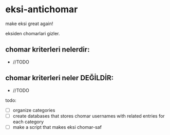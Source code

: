 # eksi-antichomar
make eksi great again!

eksiden chomarlari gizler.

## chomar kriterleri nelerdir:
- //TODO

## chomar kriterleri neler DEĞİLDİR:
- //TODO

todo:

- [ ] organize categories
- [ ] create databases that stores chomar usernames with related entries for each category
- [ ] make a script that makes eksi chomar-saf
